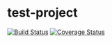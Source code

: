 # test-project

[![Build Status](https://travis-ci.org/Andrei0401/test-project.svg?branch=master)](https://travis-ci.org/Andrei0401/test-project)
[![Coverage Status](https://coveralls.io/repos/github/Andrei0401/test-project/badge.svg?branch=master)](https://coveralls.io/github/Andrei0401/test-project?branch=master)
